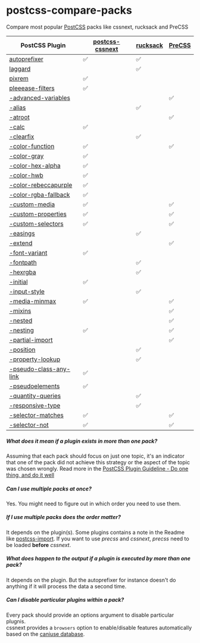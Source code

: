 # postcss-compare-packs

Compare most popular [PostCSS][1] packs like cssnext, rucksack and PreCSS

| PostCSS Plugin               | [postcss-cssnext][2]           | [rucksack][3]                  | [PreCSS][4]          |
| ---------------------------- | ------------------------------ | ------------------------------ | -------------------- |
| [autoprefixer][10]           | :white_check_mark:             | :white_check_mark:             |                      |
| [laggard][11]                |                                | :white_check_mark:             |                      |
| [pixrem][12]                 | :white_check_mark:             |                                |                      |
| [pleeease-filters][13]       | :white_check_mark:             |                                |                      |
| [-advanced-variables][14]    |                                |                                |  :white_check_mark:  |
| [-alias][15]                 |                                | :white_check_mark:             |                      |
| [-atroot][16]                |                                |                                |  :white_check_mark:  |
| [-calc][17]                  | :white_check_mark:             |                                |                      |
| [-clearfix][18]              |                                | :white_check_mark:             |                      |
| [-color-function][19]        | :white_check_mark:             |                                | :white_check_mark:   |
| [-color-gray][20]            | :white_check_mark:             |                                |                      |
| [-color-hex-alpha][21]       | :white_check_mark:             |                                |                      |
| [-color-hwb][22]             | :white_check_mark:             |                                |                      |
| [-color-rebeccapurple][23]   | :white_check_mark:             |                                |                      |
| [-color-rgba-fallback][24]   | :white_check_mark:             |                                |                      |
| [-custom-media][25]          | :white_check_mark:             |                                | :white_check_mark:   |
| [-custom-properties][26]     | :white_check_mark:             |                                | :white_check_mark:   |
| [-custom-selectors][27]      | :white_check_mark:             |                                | :white_check_mark:   |
| [-easings][28]               |                                | :white_check_mark:             |                      |
| [-extend][29]                |                                |                                |  :white_check_mark:  |
| [-font-variant][30]          | :white_check_mark:             |                                |                      |
| [-fontpath][31]              |                                | :white_check_mark:             |                      |
| [-hexrgba][32]               |                                | :white_check_mark:             |                      |
| [-initial][33]               | :white_check_mark:             |                                |                      |
| [-input-style][34]           |                                | :white_check_mark:             |                      |
| [-media-minmax][35]          | :white_check_mark:             |                                |  :white_check_mark:  |
| [-mixins][36]                |                                |                                |  :white_check_mark:  |
| [-nested][37]                |                                |                                |  :white_check_mark:  |
| [-nesting][38]               | :white_check_mark:             |                                |  :white_check_mark:  |
| [-partial-import][39]        |                                |                                |  :white_check_mark:  |
| [-position][40]              |                                | :white_check_mark:             |                      |
| [-property-lookup][41]       |                                | :white_check_mark:             |                      |
| [-pseudo-class-any-link][42] | :white_check_mark:             |                                |                      |
| [-pseudoelements][43]        | :white_check_mark:             |                                |                      |
| [-quantity-queries][44]      |                                | :white_check_mark:             |                      |
| [-responsive-type][45]       |                                | :white_check_mark:             |                      |
| [-selector-matches][46]      | :white_check_mark:             |                                |  :white_check_mark:  |
| [-selector-not][47]          | :white_check_mark:             |                                |  :white_check_mark:  |


##### What does it mean if a plugin exists in more than one pack?

Assuming that each pack should focus on just one topic, it's an indicator that one of the pack did 
not achieve this strategy or the aspect of the topic was chosen wrongly. Read more in the [PostCSS Plugin Guideline - Do one thing, and do it well](https://github.com/postcss/postcss/blob/master/docs/guidelines/plugin.md#12-do-one-thing-and-do-it-well)

##### Can I use multiple packs at once?

Yes.
You might need to figure out in which order you need to use them.

##### If I use multiple packs does the order matter?
It depends on the plugin(s). Some plugins contains a note in the Readme like [postcss-import](https://github.com/postcss/postcss-import). 
If you want to use _precss_ and _cssnext_, _precss_ need to be loaded __before__ _cssnext_.

##### What does happen to the output if a plugin is executed by more than one pack?

It depends on the plugin. But the autoprefixer for instance 
doesn't do anything if it will process the data a second time.

##### Can I disable particular plugins within a pack?

Every pack should provide an options argument to disable particular plugnis.  
cssnext provides a `browsers` option to enable/disable features automatically based on the [caniuse database](http://caniuse.com/).


[1]: http://postcss.org/
[2]: http://cssnext.io/
[3]: http://simplaio.github.io/rucksack/
[4]: https://jonathantneal.github.io/precss/
[10]: https://www.npmjs.com/package/autoprefixer           
[11]: https://www.npmjs.com/package/laggard                
[12]: https://www.npmjs.com/package/pixrem                 
[13]: https://www.npmjs.com/package/pleeease-filters       
[14]: https://www.npmjs.com/package/postcss-advanced-variables  
[15]: https://www.npmjs.com/package/postcss-alias                 
[16]: https://www.npmjs.com/package/postcss-atroot                
[17]: https://www.npmjs.com/package/postcss-calc                  
[18]: https://www.npmjs.com/package/postcss-clearfix              
[19]: https://www.npmjs.com/package/postcss-color-function        
[20]: https://www.npmjs.com/package/postcss-color-gray            
[21]: https://www.npmjs.com/package/postcss-color-hex-alpha       
[22]: https://www.npmjs.com/package/postcss-color-hwb             
[23]: https://www.npmjs.com/package/postcss-color-rebeccapurple   
[24]: https://www.npmjs.com/package/postcss-color-rgba-fallback   
[25]: https://www.npmjs.com/package/postcss-custom-media          
[26]: https://www.npmjs.com/package/postcss-custom-properties     
[27]: https://www.npmjs.com/package/postcss-custom-selectors      
[28]: https://www.npmjs.com/package/postcss-easings               
[29]: https://www.npmjs.com/package/postcss-extend                
[30]: https://www.npmjs.com/package/postcss-font-variant          
[31]: https://www.npmjs.com/package/postcss-fontpath              
[32]: https://www.npmjs.com/package/postcss-hexrgba               
[33]: https://www.npmjs.com/package/postcss-initial               
[34]: https://www.npmjs.com/package/postcss-input-style           
[35]: https://www.npmjs.com/package/postcss-media-minmax          
[36]: https://www.npmjs.com/package/postcss-mixins                
[37]: https://www.npmjs.com/package/postcss-nested                
[38]: https://www.npmjs.com/package/postcss-nesting               
[39]: https://www.npmjs.com/package/postcss-partial-import        
[40]: https://www.npmjs.com/package/postcss-position              
[41]: https://www.npmjs.com/package/postcss-property-lookup       
[42]: https://www.npmjs.com/package/postcss-pseudo-class-any-link 
[43]: https://www.npmjs.com/package/postcss-pseudoelements        
[44]: https://www.npmjs.com/package/postcss-quantity-queries      
[45]: https://www.npmjs.com/package/postcss-responsive-type       
[46]: https://www.npmjs.com/package/postcss-selector-matches      
[47]: https://www.npmjs.com/package/postcss-selector-not   
